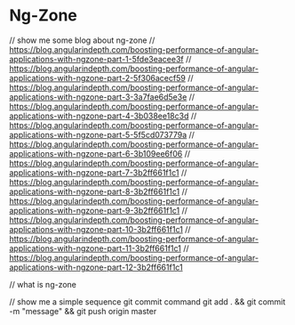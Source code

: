 # Ng-Zone

// show me some blog about ng-zone
// https://blog.angularindepth.com/boosting-performance-of-angular-applications-with-ngzone-part-1-5fde3eacee3f
// https://blog.angularindepth.com/boosting-performance-of-angular-applications-with-ngzone-part-2-5f306acecf59
// https://blog.angularindepth.com/boosting-performance-of-angular-applications-with-ngzone-part-3-3a7fae6d5e3e
// https://blog.angularindepth.com/boosting-performance-of-angular-applications-with-ngzone-part-4-3b038ee18c3d
// https://blog.angularindepth.com/boosting-performance-of-angular-applications-with-ngzone-part-5-5f5cd073779a
// https://blog.angularindepth.com/boosting-performance-of-angular-applications-with-ngzone-part-6-3b109ee6f06
// https://blog.angularindepth.com/boosting-performance-of-angular-applications-with-ngzone-part-7-3b2ff661f1c1
// https://blog.angularindepth.com/boosting-performance-of-angular-applications-with-ngzone-part-8-3b2ff661f1c1
// https://blog.angularindepth.com/boosting-performance-of-angular-applications-with-ngzone-part-9-3b2ff661f1c1
// https://blog.angularindepth.com/boosting-performance-of-angular-applications-with-ngzone-part-10-3b2ff661f1c1
// https://blog.angularindepth.com/boosting-performance-of-angular-applications-with-ngzone-part-11-3b2ff661f1c1
// https://blog.angularindepth.com/boosting-performance-of-angular-applications-with-ngzone-part-12-3b2ff661f1c1

// what is ng-zone

// show me a simple sequence git commit command
git add . && git commit -m "message" && git push origin master
